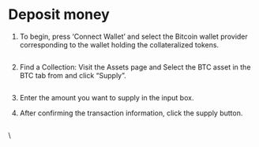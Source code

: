 # Deposit money

1.  To begin, press ‘Connect Wallet’ and select the Bitcoin wallet provider corresponding to the wallet holding the collateralized tokens.

    <figure><img src="https://lh7-rt.googleusercontent.com/docsz/AD_4nXdKxykkMTSq4KInp2WkrcAvjJS1D-wsvldtNcEzrEcxHDW1PMZsDMbAbZD10nCIS6udTQsewKhdR48tdW0Zdlo2l1TMsF7Xc0-ilsPQONjUmAkEZDPLYUlpRQLEB4nTTF8MJh0U?key=vjAZfWTXVqj9izG7poAG4XjP" alt=""><figcaption></figcaption></figure>
2.  Find a Collection: Visit the Assets page and Select the BTC asset in the BTC tab from and click “Supply”.

    <figure><img src="https://lh7-rt.googleusercontent.com/docsz/AD_4nXd2pJ62EcN2rZtWpiXvUcL8ONJx9QjJcMkdLp_5pY8a6XXaWlWpMZVupAPkzOwOIw75dqUINfkTZY1PPP4B_tQU1htL6de6HQozdH9lVL9ySFvaIvZniFJkIMuwiwi0_kURDvKh?key=vjAZfWTXVqj9izG7poAG4XjP" alt=""><figcaption></figcaption></figure>
3. Enter the amount you want to supply in the input box.
4.  After confirming the transaction information, click the supply button.

    <figure><img src="https://lh7-rt.googleusercontent.com/docsz/AD_4nXfXSQ9XOMNIst0upguzliYehGm_ssnmtZQirhKtH4MJBCpzxfIrzTYnoHnFiSpPV-UewXpc307uV9DQukMtR4_f2T2mtWARnmQ4H9BjDg30LtV0nT924OonZuJ_zltF4ttK7twtEA?key=vjAZfWTXVqj9izG7poAG4XjP" alt=""><figcaption></figcaption></figure>

\
